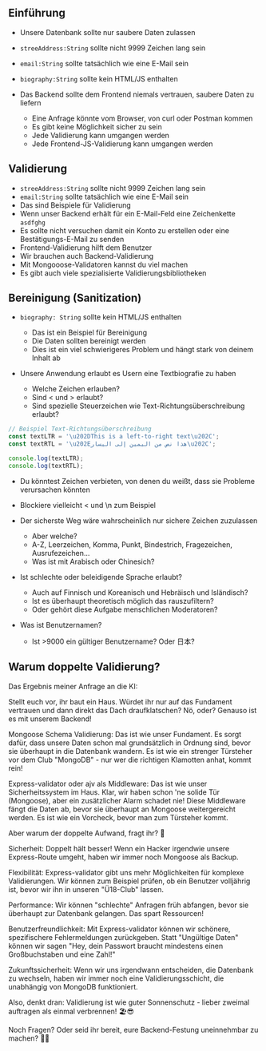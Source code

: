## Einführung

- Unsere Datenbank sollte nur saubere Daten zulassen
- `streeAddress:String` sollte nicht 9999 Zeichen lang sein
- `email:String` sollte tatsächlich wie eine E-Mail sein
- `biography:String` sollte kein HTML/JS enthalten

- Das Backend sollte dem Frontend niemals vertrauen, saubere Daten zu liefern
  - Eine Anfrage könnte vom Browser, von curl oder Postman kommen
  - Es gibt keine Möglichkeit sicher zu sein
  - Jede Validierung kann umgangen werden
  - Jede Frontend-JS-Validierung kann umgangen werden

## Validierung

- `streeAddress:String` sollte nicht 9999 Zeichen lang sein
- `email:String` sollte tatsächlich wie eine E-Mail sein
- Das sind Beispiele für Validierung
- Wenn unser Backend erhält für ein E-Mail-Feld eine Zeichenkette `asdfghg`
- Es sollte nicht versuchen damit ein Konto zu erstellen oder eine Bestätigungs-E-Mail zu senden
- Frontend-Validierung hilft dem Benutzer
- Wir brauchen auch Backend-Validierung
- Mit Mongooose-Validatoren kannst du viel machen
- Es gibt auch viele spezialisierte Validierungsbibliotheken

## Bereinigung (Sanitization)

- `biography: String` sollte kein HTML/JS enthalten
  - Das ist ein Beispiel für Bereinigung
  - Die Daten sollten bereinigt werden
  - Dies ist ein viel schwierigeres Problem und hängt stark von deinem Inhalt ab

- Unsere Anwendung erlaubt es Usern eine Textbiografie zu haben
  - Welche Zeichen erlauben?
  - Sind < und > erlaubt?
  - Sind spezielle Steuerzeichen wie Text-Richtungsüberschreibung erlaubt?

```js
// Beispiel Text-Richtungsüberschreibung
const textLTR = '\u202DThis is a left-to-right text\u202C';
const textRTL = '\u202Eهذا نص من اليمين إلى اليسار\u202C';

console.log(textLTR);
console.log(textRTL);
```

- Du könntest Zeichen verbieten, von denen du weißt, dass sie Probleme verursachen könnten
- Blockiere vielleicht < und \n zum Beispiel
- Der sicherste Weg wäre wahrscheinlich nur sichere Zeichen zuzulassen
  - Aber welche?
  - A-Z, Leerzeichen, Komma, Punkt, Bindestrich, Fragezeichen, Ausrufezeichen...
  - Was ist mit Arabisch oder Chinesich?

- Ist schlechte oder beleidigende Sprache erlaubt?
  - Auch auf Finnisch und Koreanisch und Hebräisch und Isländisch?
  - Ist es überhaupt theoretisch möglich das rauszufiltern?
  - Oder gehört diese Aufgabe menschlichen Moderatoren?

- Was ist Benutzernamen?
  - Ist >9000 ein gültiger Benutzername? Oder 日本?
  
## Warum doppelte Validierung?

Das Ergebnis meiner Anfrage an die KI:

Stellt euch vor, ihr baut ein Haus. Würdet ihr nur auf das Fundament vertrauen und dann direkt das Dach draufklatschen? Nö, oder? Genauso ist es mit unserem Backend!

Mongoose Schema Validierung: Das ist wie unser Fundament. Es sorgt dafür, dass unsere Daten schon mal grundsätzlich in Ordnung sind, bevor sie überhaupt in die Datenbank wandern. Es ist wie ein strenger Türsteher vor dem Club "MongoDB" - nur wer die richtigen Klamotten anhat, kommt rein!

Express-validator oder ajv als Middleware: Das ist wie unser Sicherheitssystem im Haus. Klar, wir haben schon 'ne solide Tür (Mongoose), aber ein zusätzlicher Alarm schadet nie! Diese Middleware fängt die Daten ab, bevor sie überhaupt an Mongoose weitergereicht werden. Es ist wie ein Vorcheck, bevor man zum Türsteher kommt.

Aber warum der doppelte Aufwand, fragt ihr? 🤔

Sicherheit: Doppelt hält besser! Wenn ein Hacker irgendwie unsere Express-Route umgeht, haben wir immer noch Mongoose als Backup.

Flexibilität: Express-validator gibt uns mehr Möglichkeiten für komplexe Validierungen. Wir können zum Beispiel prüfen, ob ein Benutzer volljährig ist, bevor wir ihn in unseren "Ü18-Club" lassen.

Performance: Wir können "schlechte" Anfragen früh abfangen, bevor sie überhaupt zur Datenbank gelangen. Das spart Ressourcen!

Benutzerfreundlichkeit: Mit Express-validator können wir schönere, spezifischere Fehlermeldungen zurückgeben. Statt "Ungültige Daten" können wir sagen "Hey, dein Passwort braucht mindestens einen Großbuchstaben und eine Zahl!"

Zukunftssicherheit: Wenn wir uns irgendwann entscheiden, die Datenbank zu wechseln, haben wir immer noch eine Validierungsschicht, die unabhängig von MongoDB funktioniert.

Also, denkt dran: Validierung ist wie guter Sonnenschutz - lieber zweimal auftragen als einmal verbrennen! 🏖️😎

Noch Fragen? Oder seid ihr bereit, eure Backend-Festung uneinnehmbar zu machen? 💪🏰